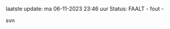 laatste update: 
ma 06-11-2023 23:46   uur 
Status: FAALT - fout - 
<div class="service R">svn</div>